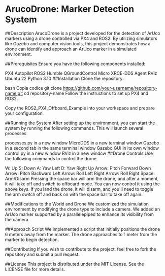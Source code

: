 # ArucoDrone: Marker Detection System

##Description
ArucoDrone is a project developed for the detection of ArUco markers using a drone controlled via PX4 and ROS2. By utilizing simulators like Gazebo and computer vision tools, this project demonstrates how a drone can identify and approach an ArUco marker in a simulated environment.

##Prerequisites
Ensure you have the following components installed:

PX4 Autopilot
ROS2 Humble
QGroundControl
Micro XRCE-DDS Agent
RViz
Ubuntu 22
Python 3.10
##Installation
Clone the repository:

bash
Copia codice
git clone https://github.com/your-username/repository-name.git
cd repository-name
Follow the instructions to set up PX4 and ROS2.

Copy the ROS2_PX4_Offboard_Example into your workspace and prepare your configuration.

##Running the System
After setting up the environment, you can start the system by running the following commands. This will launch several processes:

processes.py in a new window
MicroDDS in a new terminal window
Gazebo in a second tab in the same terminal window
Gazebo GUI in its own window
control.py in a new window
RViz in a new window
##Drone Controls
Use the following commands to control the drone:

W: Up
S: Down
A: Yaw Left
D: Yaw Right
Up Arrow: Pitch Forward
Down Arrow: Pitch Backward
Left Arrow: Roll Left
Right Arrow: Roll Right
Space: Arm/Disarm
Pressing the space bar will arm the drone, and after a moment, it will take off and switch to offboard mode. You can now control it using the above keys. If you land the drone, it will disarm, and you'll need to toggle the arm switch off and back on with the space bar to take off again.

##Modifications to the World and Drone
We customized the simulation environment by modifying the drone type to include a camera. We added an ArUco marker supported by a parallelepiped to enhance its visibility from the camera.

##Approach Script
We implemented a script that initially positions the drone 6 meters away from the marker. The drone approaches to 1 meter from the marker to begin detection.

##Contributing
If you wish to contribute to the project, feel free to fork the repository and submit a pull request.

##License
This project is distributed under the MIT License. See the LICENSE file for more details.

